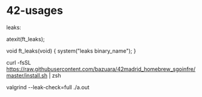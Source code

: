 # 42-usages

leaks:

atexit(ft_leaks);

void    ft_leaks(void)
{
    system("leaks binary_name");
}



curl -fsSL https://raw.githubusercontent.com/bazuara/42madrid_homebrew_sgoinfre/master/install.sh | zsh




valgrind --leak-check=full ./a.out
